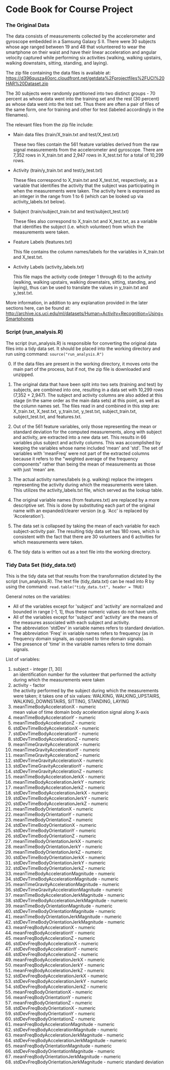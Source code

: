 Code Book for Course Project
===================================

### The Original Data

The data consists of measurements collected by the accelerometer and gyroscope embedded in a Samsung Galaxy S II.  There were 30 subjects whose age ranged between 19 and 48 that volunteered to wear the smartphone on their waist and have their linear acceleration and angular velocity captured while performing six activities (walking, walking upstairs, walking downstairs, sitting, standing, and laying).  

The zip file containing the data files is available at:
https://d396qusza40orc.cloudfront.net/getdata%2Fprojectfiles%2FUCI%20HAR%20Dataset.zip

The 30 subjects were randomly partitioned into two distinct groups - 70 percent as whose data went into the training set and the rest (30 percent) as whose data went into the test set.  Thus there are often a pair of files of the same form, one for training and other for test (labeled accordingly in the filenames).

The relevant files from the zip file include:

* Main data files (train/X_train.txt and test/X_test.txt)

   These two files contain the 561 feature variables derived from the raw signal measurements from the accelerometer and gyroscope.  There are 7,352 rows in X_train.txt and 2,947 rows in X_test.txt for a total of 10,299 rows.

* Activity (train/y_train.txt and test/y_test.txt)

   These files correspond to X_train.txt and X_test.txt, respectively, as a variable that identifies the activity that the subject was participating in when the measurements were taken.  The activity here is expressed as an integer in the range from 1 to 6 (which can be looked up via activity_labels.txt below).

* Subject (train/subject_train.txt and test/subject_test.txt)

   These files also correspond to X_train.txt and X_test.txt, as a variable that identifies the subject (i.e. which volunteer) from which the measurements were taken.

* Feature Labels (features.txt)

   This file contains the column names/labels for the variables in X_train.txt and X_test.txt. 

* Activity Labels (activity_labels.txt)

   This file maps the activity code (integer 1 through 6) to the activity (walking, walking upstairs, walking downstairs, sitting, standing, and laying), thus can be used to translate the values in y_train.txt and y_test.txt. 


More information, in addition to any explanation provided in the later sections here, can be found at:
http://archive.ics.uci.edu/ml/datasets/Human+Activity+Recognition+Using+Smartphones


### Script (run_analysis.R)

The script (run_analysis.R) is responsible for converting the original data files into a tidy data set.  It should be placed into the working directory and run using command:
`source("run_analysis.R")`

0. If the data files are present in the working directory, it moves onto the main part of the process, but if not, the zip file is downloaded and unzipped.

1. The original data that have been split into two sets (training and test) by subjects, are combined into one, resulting in a data set with 10,299 rows (7,352 + 2,947).  The subject and activity columns are also added at this stage (in the same order as the main data sets) at this point, as well as the column names set.  The files read in and combined in this step are: X_train.txt, X_test.txt, y_train.txt, y_test.txt, subject_train.txt, subject_test.txt, and features.txt.

2. Out of the 561 feature variables, only those representing the  mean or standard deviation for the computed measurements, along with subject and activity, are extracted into a new data set.  This results in 66 variables plus subject and activity columns.  This was accomplished by keeping the variables whose name included 'mean' and 'std'.  The set of variables with 'meanFreq' were not part of the extracted columns because it refers to the "weighted average of the frequency components" rather than being the mean of measurements as those with just 'mean' are.

3. The actual activity names/labels (e.g. walking) replace the integers representing the activity during which the measurements were taken.  This utilizes the activity_labels.txt file, which served as the lookup table.

4. The original variable names (from features.txt) are replaced by a more descriptive set.  This is done by substituting each part of the original name with an expanded/clearer version (e.g. 'Acc' is replaced by 'Acceleration').

5. The data set is collapsed by taking the mean of each variable for each subject-activity pair.  The resulting tidy data set has 180 rows, which is consistent with the fact that there are 30 volunteers and 6 activities for which measurements were taken.

6. The tidy data is written out as a text file into the working directory. 


### Tidy Data Set (tidy_data.txt)

This is the tidy data set that results from the transformation dictated by the script (run_analysis.R).  The text file (tidy_data.txt) can be read into R by using the command:
`read.table("tidy_data.txt", header = TRUE)`


General notes on the variables:

* All of the variables except for 'subject' and 'activity' are normalized and bounded in range [-1, 1], thus these numeric values do not have units.
* All of the variables except for 'subject' and 'activity' are the means of the measures associated with each subject and activity.
* The abbreviation 'stdDev' in variable names refers to standard deviation.
* The abbreviation 'Freq' in variable names refers to frequency (as in frequency domain signals, as opposed to time domain signals).
* The presence of 'time' in the variable names refers to time domain signals.


List of variables:

1. subject - integer [1, 30]   
   an identification number for the volunteer that performed the activity during which the measurements were taken   
2. activity - factor   
   the activity performed by the subject during which the measurements were taken; it takes one of six values: WALKING, WALKING_UPSTAIRS, WALKING_DOWNSTAIRS, SITTING, STANDING, LAYING  
3. meanTimeBodyAccelerationX - numeric  
   mean value of time domain body acceleration signal along X-axis
4. meanTimeBodyAccelerationY - numeric  
5. meanTimeBodyAccelerationZ - numeric  
6. stdDevTimeBodyAccelerationX - numeric  
7. stdDevTimeBodyAccelerationY - numeric  
8. stdDevTimeBodyAccelerationZ - numeric  
9. meanTimeGravityAccelerationX - numeric  
10. meanTimeGravityAccelerationY - numeric  
11. meanTimeGravityAccelerationZ - numeric  
12. stdDevTimeGravityAccelerationX - numeric   
13. stdDevTimeGravityAccelerationY - numeric  
14. stdDevTimeGravityAccelerationZ - numeric  
15. meanTimeBodyAccelerationJerkX - numeric  
16. meanTimeBodyAccelerationJerkY - numeric  
17. meanTimeBodyAccelerationJerkZ - numeric  
18. stdDevTimeBodyAccelerationJerkX - numeric  
19. stdDevTimeBodyAccelerationJerkY - numeric  
20. stdDevTimeBodyAccelerationJerkZ - numeric 
21. meanTimeBodyOrientationX - numeric  
22. meanTimeBodyOrientationY - numeric  
23. meanTimeBodyOrientationZ - numeric 
24. stdDevTimeBodyOrientationX - numeric   
25. stdDevTimeBodyOrientationY - numeric  
26. stdDevTimeBodyOrientationZ - numeric  
27. meanTimeBodyOrientationJerkX - numeric  
28. meanTimeBodyOrientationJerkY - numeric  
29. meanTimeBodyOrientationJerkZ - numeric  
30. stdDevTimeBodyOrientationJerkX - numeric  
31. stdDevTimeBodyOrientationJerkY - numeric  
32. stdDevTimeBodyOrientationJerkZ - numeric  
33. meanTimeBodyAccelerationMagnitude - numeric  
34. stdDevTimeBodyAccelerationMagnitude - numeric  
35. meanTimeGravityAccelerationMagnitude - numeric  
36. stdDevTimeGravityAccelerationMagnitude - numeric  
37. meanTimeBodyAccelerationJerkMagnitude - numeric  
38. stdDevTimeBodyAccelerationJerkMagnitude - numeric  
39. meanTimeBodyOrientationMagnitude - numeric  
40. stdDevTimeBodyOrientationMagnitude - numeric  
41. meanTimeBodyOrientationJerkMagnitude - numeric  
42. stdDevTimeBodyOrientationJerkMagnitude - numeric  
43. meanFreqBodyAccelerationX - numeric  
44. meanFreqBodyAccelerationY - numeric  
45. meanFreqBodyAccelerationZ - numeric  
46. stdDevFreqBodyAccelerationX - numeric  
47. stdDevFreqBodyAccelerationY - numeric  
48. stdDevFreqBodyAccelerationZ - numeric  
49. meanFreqBodyAccelerationJerkX - numeric  
50. meanFreqBodyAccelerationJerkY - numeric  
51. meanFreqBodyAccelerationJerkZ - numeric  
52. stdDevFreqBodyAccelerationJerkX - numeric  
53. stdDevFreqBodyAccelerationJerkY - numeric  
54. stdDevFreqBodyAccelerationJerkZ - numeric  
55. meanFreqBodyOrientationX - numeric  
56. meanFreqBodyOrientationY - numeric  
57. meanFreqBodyOrientationZ - numeric  
58. stdDevFreqBodyOrientationX - numeric  
59. stdDevFreqBodyOrientationY - numeric  
60. stdDevFreqBodyOrientationZ - numeric  
61. meanFreqBodyAccelerationMagnitude - numeric  
62. stdDevFreqBodyAccelerationMagnitude - numeric  
63. meanFreqBodyAccelerationJerkMagnitude - numeric  
64. stdDevFreqBodyAccelerationJerkMagnitude - numeric  
65. meanFreqBodyOrientationMagnitude - numeric  
66. stdDevFreqBodyOrientationMagnitude - numeric  
67. meanFreqBodyOrientationJerkMagnitude - numeric  
68. stdDevFreqBodyOrientationJerkMagnitude - numeric 
   standard deviation
